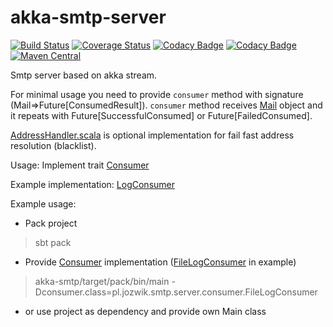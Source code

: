 # akka-smtp-server

[![Build Status](https://travis-ci.org/ajozwik/akka-smtp-server.svg?branch=master)](https://travis-ci.org/ajozwik/akka-smtp-server)
[![Coverage Status](https://coveralls.io/repos/github/ajozwik/akka-smtp-server/badge.svg?branch=master)](https://coveralls.io/github/ajozwik/akka-smtp-server?branch=master)
[![Codacy Badge](https://api.codacy.com/project/badge/Grade/4c70d8b812914b44ab7f398a49c1c533)](https://www.codacy.com/app/ajozwik/akka-smtp-server?utm_source=github.com&amp;utm_medium=referral&amp;utm_content=ajozwik/akka-smtp-server&amp;utm_campaign=Badge_Grade)
[![Codacy Badge](https://api.codacy.com/project/badge/Coverage/4c70d8b812914b44ab7f398a49c1c533)](https://www.codacy.com/app/ajozwik/akka-smtp-server?utm_source=github.com&utm_medium=referral&utm_content=ajozwik/akka-smtp-server&utm_campaign=Badge_Coverage)
[![Maven Central](https://maven-badges.herokuapp.com/maven-central/com.github.ajozwik/akka-smtp-server/badge.svg)](https://maven-badges.herokuapp.com/maven-central/com.github.ajozwik/akka-smtp-server)

Smtp server based on akka stream.

For minimal usage you need to provide `consumer` method with signature (Mail=>Future[ConsumedResult]).
`consumer` method receives [Mail](/smtp-util/src/main/scala/pl/jozwik/smtp/util/Mail.scala) object and it repeats with Future[SuccessfulConsumed] or Future[FailedConsumed].

[AddressHandler.scala](/akka-smtp/src/main/scala/pl/jozwik/smtp/server/AddressHandler.scala) is optional implementation for fail fast address resolution (blacklist).

Usage:
Implement trait [Consumer](/akka-smtp/src/main/scala/pl/jozwik/smtp/server/consumer/Consumer.scala)

Example implementation:
[LogConsumer](/akka-smtp/src/main/scala/pl/jozwik/smtp/server/consumer/LogConsumer.scala)

Example usage:

 - Pack project
> sbt pack
 - Provide [Consumer](/akka-smtp/src/main/scala/pl/jozwik/smtp/server/consumer/Consumer.scala) implementation ([FileLogConsumer](/akka-smtp/src/main/scala/pl/jozwik/smtp/server/consumer/FileLogConsumer.scala) in example)
> akka-smtp/target/pack/bin/main -Dconsumer.class=pl.jozwik.smtp.server.consumer.FileLogConsumer

 - or use project as dependency and provide own Main class 
